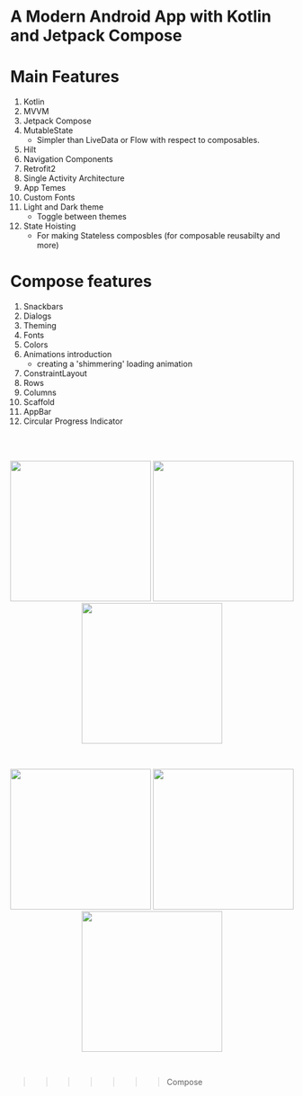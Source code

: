 # A Modern Android App with Kotlin and Jetpack Compose

# Main Features
1. Kotlin
1. MVVM
1. Jetpack Compose
1. MutableState
	- Simpler than LiveData or Flow with respect to composables.
1. Hilt
1. Navigation Components
1. Retrofit2
1. Single Activity Architecture
1. App Temes
1. Custom Fonts
1. Light and Dark theme
	- Toggle between themes
1. State Hoisting
 	- For making Stateless composbles (for composable reusabilty and more)

# Compose features
1. Snackbars
2. Dialogs
3. Theming
4. Fonts
5. Colors
6. Animations introduction
	- creating a 'shimmering' loading animation
7. ConstraintLayout
8. Rows
9. Columns
10. Scaffold
11. AppBar
12. Circular Progress Indicator


<br>
<br>
<p align="center">
  <img src="https://github.com/MahmoudAbdullahGITHUB/MVVMRecipeApp/assets/50070223/9579a4bc-df5a-467d-8d91-0748365806a5.png" width="250"/>
  <img src="https://github.com/MahmoudAbdullahGITHUB/MVVMRecipeApp/assets/50070223/b1878849-9cd8-4744-bb47-c3fc0873b671.png" width="250"/>
  <img src="https://github.com/MahmoudAbdullahGITHUB/MVVMRecipeApp/assets/50070223/60ec4e40-7b7a-4f46-8156-a46521bddbc8.png" width="250"/>
</p>
<br>
<p align="center">
  <img src="https://github.com/MahmoudAbdullahGITHUB/MVVMRecipeApp/assets/50070223/296b3cae-1d23-44c4-8bf3-683bf2a77c04.png" width="250"/>
  <img src="https://github.com/MahmoudAbdullahGITHUB/MVVMRecipeApp/assets/50070223/3b13af7d-ea05-4c43-bb48-153a84f017e5.png" width="250"/>
  <img src="https://github.com/MahmoudAbdullahGITHUB/MVVMRecipeApp/assets/50070223/c8e42878-2dc2-48eb-9983-ab17a142464a.png" width="250"/>
</p>
<br>


>>>>>>> Compose
